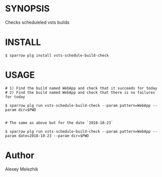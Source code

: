 # SYNOPSIS

Checks scheduleled vsts builds

# INSTALL

    $ sparrow plg install vsts-schedule-build-check

# USAGE

    # 1) Find the build named WebApp and check that it succeeds for today
    # 2) Find the build named WebApp and check that there is no failures for today

    $ sparrow plg run vsts-schedule-build-check --param pattern=WebApp --param dir=$PWD


    # The same as above but for the date `2018-10-23`

    $ sparrow plg run vsts-schedule-build-check --param pattern=WebApp --param date=2018-10-23 --param dir=$PWD

# Author

Alexey Melezhik

